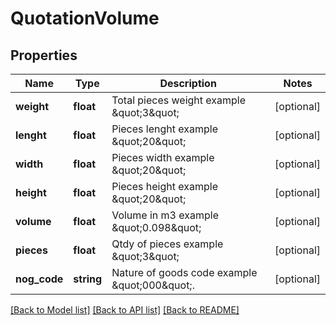 # QuotationVolume

## Properties
Name | Type | Description | Notes
------------ | ------------- | ------------- | -------------
**weight** | **float** | Total pieces weight example \&quot;3\&quot; | [optional] 
**lenght** | **float** | Pieces lenght example \&quot;20\&quot; | [optional] 
**width** | **float** | Pieces width example \&quot;20\&quot; | [optional] 
**height** | **float** | Pieces height example \&quot;20\&quot; | [optional] 
**volume** | **float** | Volume in m3 example \&quot;0.098\&quot; | [optional] 
**pieces** | **float** | Qtdy of pieces example \&quot;3\&quot; | [optional] 
**nog_code** | **string** | Nature of goods code example \&quot;000\&quot;. | [optional] 

[[Back to Model list]](../README.md#documentation-for-models) [[Back to API list]](../README.md#documentation-for-api-endpoints) [[Back to README]](../README.md)


